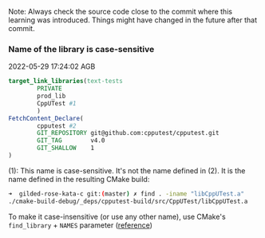 Note: Always check the source code close to the commit where this learning was introduced. Things might have changed in the future after that commit.

### Name of the library is case-sensitive

2022-05-29 17:24:02 AGB

```CMake
target_link_libraries(text-tests
        PRIVATE
        prod_lib
        CppUTest #1
        )
FetchContent_Declare(
        cpputest #2
        GIT_REPOSITORY git@github.com:cpputest/cpputest.git
        GIT_TAG        v4.0
        GIT_SHALLOW    1
)
```

(1): This name is case-sensitive. It's not the name defined in (2). It is the name defined in the resulting CMake build:

```bash
➜  gilded-rose-kata-c git:(master) ✗ find . -iname "libCppUTest.a"
./cmake-build-debug/_deps/cpputest-build/src/CppUTest/libCppUTest.a
```

To make it case-insensitive (or use any other name), use CMake's `find_library` + `NAMES` parameter ([reference](https://cmake.org/cmake/help/latest/command/find_library.html))

